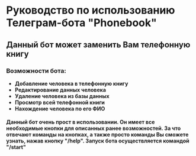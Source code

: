 # Руководство по использованию Телеграм-бота "Phonebook"
## Данный бот может заменить Вам телефонную книгу
### Возможности бота:
- **Добавление человека в телефонную книгу**
- **Редактирование данных человека**
- **Удаление человека из базы данных**
- **Просмотр всей телефонной книги**
- **Нахождение человека по его ФИО**

#### Данный бот очень прост в использовании. Он имеет все необходимые кнопки для описанных ранее возможностей. За что отвечают команды на кнопках, а также просто команды Вы сможете узнать, нажав кнопку "/help". Запуск бота осуществляется командой "/start"
